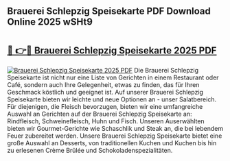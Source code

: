 ## Brauerei Schlepzig Speisekarte PDF Download Online 2025 wSHt9

# <h2><a href="http://gcai90z.nevu.top/?p=Brauerei+Schlepzig+Speisekarte">🔗 👉🔴 Brauerei Schlepzig Speisekarte 2025 PDF</a></h2>

[![Brauerei Schlepzig Speisekarte 2025 PDF](https://i.imgur.com/dBaPXMq.png)](http://gcai90z.nevu.top/?p=Brauerei+Schlepzig+Speisekarte)
Die Brauerei Schlepzig Speisekarte ist nicht nur eine Liste von Gerichten in einem Restaurant oder Café, sondern auch Ihre Gelegenheit, etwas zu finden, das für Ihren Geschmack köstlich und geeignet ist. Auf unserer Brauerei Schlepzig Speisekarte bieten wir leichte und neue Optionen an - unser Salatbereich. Für diejenigen, die Fleisch bevorzugen, bieten wir eine umfangreiche Auswahl an Gerichten auf der Brauerei Schlepzig Speisekarte an: Rindfleisch, Schweinefleisch, Huhn und Fisch. Unseren Auserwählten bieten wir Gourmet-Gerichte wie Schaschlik und Steak an, die bei lebendem Feuer zubereitet werden. Unsere Brauerei Schlepzig Speisekarte bietet eine große Auswahl an Desserts, von traditionellen Kuchen und Kuchen bis hin zu erlesenen Crème Brûlée und Schokoladenspezialitäten.
